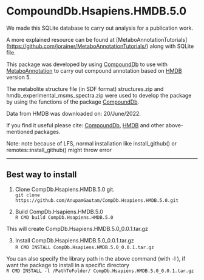
# CompoundDb.Hsapiens.HMDB.5.0

We made this SQLite database to carry out analysis for a publication work.

A more explained resource can be found at [MetaboAnnotationTutorials] (https://github.com/jorainer/MetaboAnnotationTutorials/) along 
with SQLite file.

This package was developed by using [CompoundDb](https://github.com/rformassspectrometry/CompoundDb) to use with 
[MetaboAnnotation](https://github.com/rformassspectrometry/MetaboAnnotation) to carry out compound annotation  based on 
[HMDB](http://www.hmdb.ca) version 5. 



The metabolite structure file (in SDF format) structures.zip and hmdb_experimental_msms_spectra.zip were used to develop the package 
by using the functions of the package [CompoundDb](https://github.com/rformassspectrometry/CompoundDb).

Data from HMDB was downloaded on: 20/June/2022.


If you find it useful please cite:  [CompoundDb](https://github.com/rformassspectrometry/CompoundDb), [HMDB](http://www.hmdb.ca) and other above-mentioned  packages.

Note: note because of LFS, normal installation like install_github() or remotes::install_github() might throw error


----
## Best way to install ## 

1. Clone CompDb.Hsapiens.HMDB.5.0 git.  
  ``git clone https://github.com/AnupamGautam/CompDb.Hsapiens.HMDB.5.0.git ``

2. Build CompDb.Hsapiens.HMDB.5.0  
  ``R CMD build CompDb.Hsapiens.HMDB.5.0 ``
    
This will create CompDb.Hsapiens.HMDB.5.0_0.0.1.tar.gz
  
3. Install CompDb.Hsapiens.HMDB.5.0_0.0.1.tar.gz   
  ``R CMD INSTALL CompDb.Hsapiens.HMDB.5.0_0.0.1.tar.gz ``

You can also specify the library path in the above command (with -l ), if want the package to install in a specific directory    
  ``R CMD INSTALL -l /PathToFolder/ CompDb.Hsapiens.HMDB.5.0_0.0.1.tar.gz `` 
